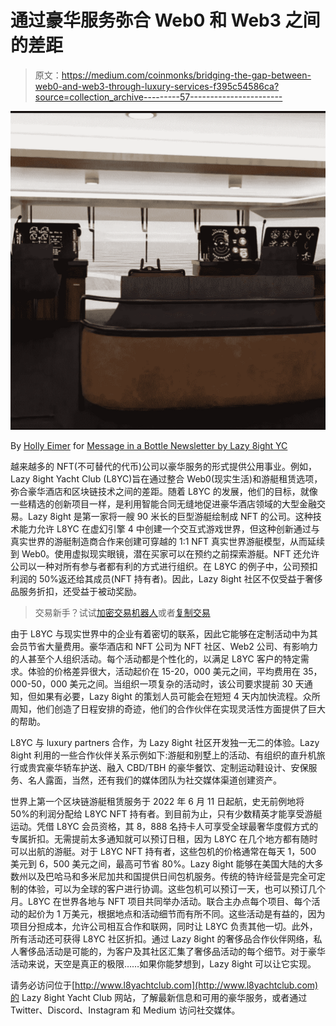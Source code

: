 # 通过豪华服务弥合 Web0 和 Web3 之间的差距

> 原文：<https://medium.com/coinmonks/bridging-the-gap-between-web0-and-web3-through-luxury-services-f395c54586ca?source=collection_archive---------57----------------------->

![](img/9da69f214c49efeca00e52a0184ee0cd.png)

By [Holly Eimer](https://medium.com/u/e25f399c6d84?source=post_page-----f395c54586ca--------------------------------) for [Message in a Bottle Newsletter by Lazy 8ight YC](https://medium.com/u/6dcb932fb22b?source=post_page-----f395c54586ca--------------------------------)

越来越多的 NFT(不可替代的代币)公司以豪华服务的形式提供公用事业。例如，Lazy 8ight Yacht Club (L8YC)旨在通过整合 Web0(现实生活)和游艇租赁选项，弥合豪华酒店和区块链技术之间的差距。随着 L8YC 的发展，他们的目标，就像一些精选的创新项目一样，是利用智能合同无缝地促进豪华酒店领域的大型金融交易。Lazy 8ight 是第一家将一艘 90 米长的巨型游艇绘制成 NFT 的公司。这种技术能力允许 L8YC 在虚幻引擎 4 中创建一个交互式游戏世界，但这种创新通过与真实世界的游艇制造商合作来创建可穿越的 1:1 NFT 真实世界游艇模型，从而延续到 Web0。使用虚拟现实眼镜，潜在买家可以在预约之前探索游艇。NFT 还允许公司以一种对所有参与者都有利的方式进行组织。在 L8YC 的例子中，公司预扣利润的 50%返还给其成员(NFT 持有者)。因此，Lazy 8ight 社区不仅受益于奢侈品服务折扣，还受益于被动奖励。

> 交易新手？试试[加密交易机器人](/coinmonks/crypto-trading-bot-c2ffce8acb2a)或者[复制交易](/coinmonks/top-10-crypto-copy-trading-platforms-for-beginners-d0c37c7d698c)

由于 L8YC 与现实世界中的企业有着密切的联系，因此它能够在定制活动中为其会员节省大量费用。豪华酒店和 NFT 公司为 NFT 社区、Web2 公司、有影响力的人甚至个人组织活动。每个活动都是个性化的，以满足 L8YC 客户的特定需求。体验的价格差异很大，活动起价在 15-20，000 美元之间，平均费用在 35，000-50，000 美元之间。当组织一项复杂的活动时，该公司要求提前 30 天通知，但如果有必要，Lazy 8ight 的策划人员可能会在短短 4 天内加快流程。众所周知，他们创造了日程安排的奇迹，他们的合作伙伴在实现灵活性方面提供了巨大的帮助。

L8YC 与 luxury partners 合作，为 Lazy 8ight 社区开发独一无二的体验。Lazy 8ight 利用的一些合作伙伴关系示例如下:游艇和别墅上的活动、有组织的直升机旅行或贵宾豪华轿车护送、融入 CBD/TBH 的豪华餐饮、定制运动鞋设计、安保服务、名人露面，当然，还有我们的媒体团队为社交媒体渠道创建资产。

世界上第一个区块链游艇租赁服务于 2022 年 6 月 11 日起航，史无前例地将 50%的利润分配给 L8YC NFT 持有者。到目前为止，只有少数精英才能享受游艇运动。凭借 L8YC 会员资格，其 8，888 名持卡人可享受全球最奢华度假方式的专属折扣。无需提前太多通知就可以预订日租，因为 L8YC 在几个地方都有随时可以出航的游艇。对于 L8YC NFT 持有者，这些包机的价格通常在每天 1，500 美元到 6，500 美元之间，最高可节省 80%。Lazy 8ight 能够在美国大陆的大多数州以及巴哈马和多米尼加共和国提供日间包机服务。传统的特许经营是完全可定制的体验，可以为全球的客户进行协调。这些包机可以预订一天，也可以预订几个月。L8YC 在世界各地与 NFT 项目共同举办活动。联合主办点每个项目、每个活动的起价为 1 万美元，根据地点和活动细节而有所不同。这些活动是有益的，因为项目分担成本，允许公司相互合作和联网，同时让 L8YC 负责其他一切。此外，所有活动还可获得 L8YC 社区折扣。通过 Lazy 8ight 的奢侈品合作伙伴网络，私人奢侈品活动是可能的，为客户及其社区汇集了奢侈品活动的每个细节。对于豪华活动来说，天空是真正的极限……如果你能梦想到，Lazy 8ight 可以让它实现。

请务必访问位于[http://www.l8yachtclub.com](http://www.l8yachtclub.com)的 Lazy 8ight Yacht Club 网站，了解最新信息和可用的豪华服务，或者通过 Twitter、Discord、Instagram 和 Medium 访问社交媒体。